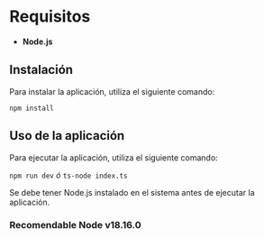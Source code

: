 # Requisitos

- **Node.js**

## Instalación

Para instalar la aplicación, utiliza el siguiente comando:

`npm install`

## Uso de la aplicación

Para ejecutar la aplicación, utiliza el siguiente comando:

`npm run dev` _ó_ `ts-node index.ts`

Se debe tener Node.js instalado en el sistema antes de ejecutar la aplicación.

### Recomendable Node v18.16.0
